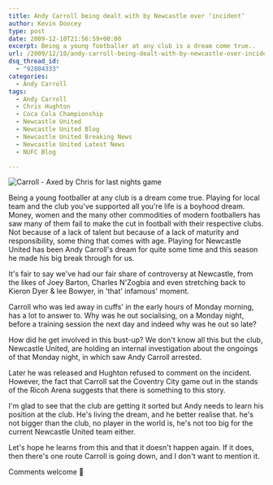 ```yaml
---
title: Andy Carroll being dealt with by Newcastle over ‘incident’
author: Kevin Doocey
type: post
date: 2009-12-10T21:56:59+00:00
excerpt: Being a young footballer at any club is a dream come true..
url: /2009/12/10/andy-carroll-being-dealt-with-by-newcastle-over-incident/
dsq_thread_id:
  - "92804333"
categories:
  - Andy Carroll
tags:
  - Andy Carroll
  - Chris Hughton
  - Coca Cola Championship
  - Newcastle United
  - Newcastle United Blog
  - Newcastle United Breaking News
  - Newcastle United Latest News
  - NUFC Blog

---
```

![Carroll - Axed by Chris for last nights game](http://newsimg.bbc.co.uk/media/images/45657000/jpg/_45657523_007162093-1.jpg)

Being a young footballer at any club is a dream come true. Playing for local team and the club you've supported all you're life is a boyhood dream. Money, women and the many other commodities of modern footballers has saw many of them fail to make the cut in football with their respective clubs. Not because of a lack of talent but because of a lack of maturity and responsibility, some thing that comes with age. Playing for Newcastle United has been Andy Carroll's dream for quite some time and this season he made his big break through for us.

It's fair to say we've had our fair share of controversy at Newcastle, from the likes of Joey Barton, Charles N'Zogbia and even stretching back to Kieron Dyer & lee Bowyer, in 'that' infamous' moment.

Carroll who was led away in cuffs' in the early hours of Monday morning, has a lot to answer to. Why was he out socialising, on a Monday night, before a training session the next day and indeed why was he out so late?

How did he get involved in this bust-up? We don't know all this but the club, Newcastle United, are holding an internal investigation about the ongoings of that Monday night, in which saw Andy Carroll arrested.

Later he was released and Hughton refused to comment on the incident. However, the fact that Carroll sat the Coventry City game out in the stands of the Ricoh Arena suggests that there is something to this story.

I'm glad to see that the club are getting it sorted but Andy needs to learn his position at the club. He's living the dream, and he better realise that. he's not bigger than the club, no player in the world is, he's not too big for the current Newcastle United team either.

Let's hope he learns from this and that it doesn't happen again. If it does, then there's one route Carroll is going down, and I don't want to mention it.

Comments welcome 🙂
